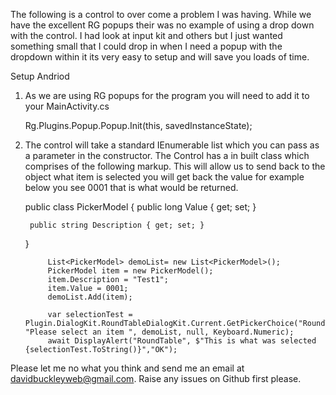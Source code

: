 The following is a control to over come a problem I was having. While we have the excellent RG popups their 
was no example of using a drop down with the control. I had look at input kit and others but I just wanted
something small that I could drop in when I need a popup with the dropdown within it its very easy to setup 
and will save you loads of time.


Setup Andriod
1. As we are using RG popups for the program you will need to add it to your MainActivity.cs

      Rg.Plugins.Popup.Popup.Init(this, savedInstanceState);



2. The control will take a standard IEnumerable list which you can pass as a parameter in the constructor. The 
Control has a in built class which comprises of the following markup. This will allow us to send back to the object
what item is selected you will get back the value for example below you see 0001 that is what would be returned.

    public class PickerModel
    {
        public long Value { get; set; }

        public string Description { get; set; }
    }
 

            List<PickerModel> demoList= new List<PickerModel>();
            PickerModel item = new PickerModel();
            item.Description = "Test1";
            item.Value = 0001;
            demoList.Add(item);

            var selectionTest = Plugin.DialogKit.RoundTableDialogKit.Current.GetPickerChoice("RoundTable", "Please select an item ", demoList, null, Keyboard.Numeric);
            await DisplayAlert("RoundTable", $"This is what was selected {selectionTest.ToString()}","OK");

Please let me no what you think and send me an email at davidbuckleyweb@gmail.com. Raise any issues on Github first please.
